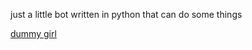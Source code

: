 just a little bot written in python that can do some things

[dummy girl](https://fxtwitter.com/MiiBirthdays/status/1741882227321930158)
